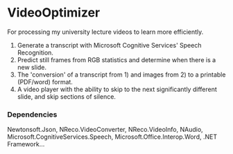 # VideoOptimizer
For processing my university lecture videos to learn more efficiently.  
1. Generate a transcript with Microsoft Cognitive Services' Speech Recognition.  
2. Predict still frames from RGB statistics and determine when there is a new slide.  
3. The 'conversion' of a transcript from 1) and images from 2) to a printable (PDF/word) format.  
4. A video player with the ability to skip to the next significantly different slide, and skip sections of silence.  
### Dependencies ###
Newtonsoft.Json, NReco.VideoConverter, NReco.VideoInfo, NAudio, Microsoft.CognitiveServices.Speech, Microsoft.Office.Interop.Word, .NET Framework...
